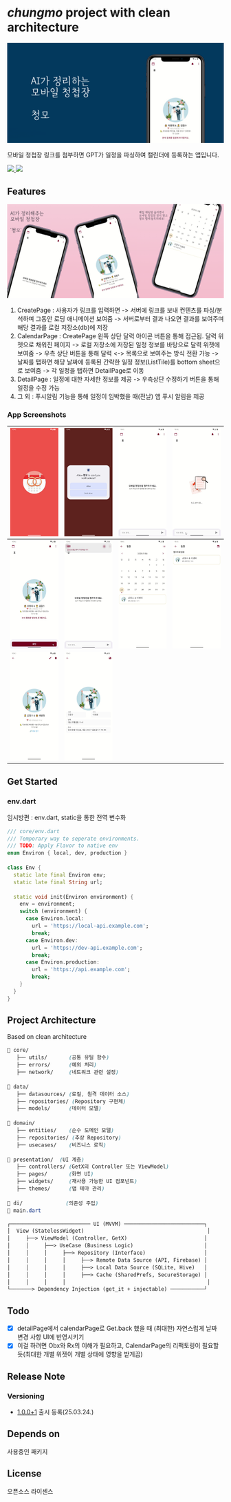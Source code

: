 # *chungmo* project with clean architecture

![previewed](./designs/previews/brand.jpeg)

모바일 청첩장 링크를 첨부하면 GPT가 일정을 파싱하여 캘린더에 등록하는 앱입니다.

<a href="">
<img src="https://img.shields.io/badge/appstore-0D96F6?style=for-the-badge&logo=appstore&logoColor=white" >
</a>
<a href="https://play.google.com/store/apps/details?id=com.taebbong.chungmo">
<img src="https://img.shields.io/badge/google play-414141?style=for-the-badge&logo=googleplay&logoColor=white">
</a>

## Features

![merged](./designs/previews/merged.jpeg)

1) CreatePage : 사용자가 링크를 입력하면 -> 서버에 링크를 보내 컨텐츠를 파싱/분석하며 그동안 로딩 애니메이션 보여줌 -> 서버로부터 결과 나오면 결과를 보여주며 해당 결과를 로컬 저장소(db)에 저장
2) CalendarPage : CreatePage 왼쪽 상단 달력 아이콘 버튼을 통해 접근됨.
달력 위젯으로 채워진 페이지 -> 로컬 저장소에 저장된 일정 정보를 바탕으로 달력 위젯에 보여줌 -> 우측 상단 버튼을 통해 달력 <-> 목록으로 보여주는 방식 전환 가능 -> 날짜를 탭하면 해당 날짜에 등록된 간략한 일정 정보(ListTile)를 bottom sheet으로 보여줌 -> 각 일정을 탭하면 DetailPage로 이동
3) DetailPage : 일정에 대한 자세한 정보를 제공 -> 우측상단 수정하기 버튼을 통해 일정을 수정 가능
4) 그 외 : 푸시알림 기능을 통해 일정이 임박했을 때(전날) 앱 푸시 알림을 제공

### App Screenshots

| ![](./designs/screenshots/splash.jpg) | ![](./designs/screenshots/permission.jpg) | ![](./designs/screenshots/main.jpg) | ![](./designs/screenshots/loading.jpg) |
|----------------------|----------------------|----------------------|----------------------|
| ![](./designs/screenshots/result.jpg) | ![](./designs/screenshots/done.jpg) | ![](./designs/screenshots/calendar.jpg) | ![](./designs/screenshots/list.jpg) ||----------------------|----------------------|----------------------|----------------------|
| ![](./designs/screenshots/detail.jpg) | ![](./designs/screenshots/edit.jpg) | ![]() | ![]() |


## Get Started

### env.dart

임시방편 : env.dart, static을 통한 전역 변수화
```dart
/// core/env.dart
/// Temporary way to seperate environments.
/// TODO: Apply Flavor to native env
enum Environ { local, dev, production }

class Env {
  static late final Environ env;
  static late final String url;

  static void init(Environ environment) {
    env = environment;
    switch (environment) {
      case Environ.local:
        url = 'https://local-api.example.com';
        break;
      case Environ.dev:
        url = 'https://dev-api.example.com';
        break;
      case Environ.production:
        url = 'https://api.example.com';
        break;
    }
  }
}
```

## Project Architecture

Based on clean architecture

```css
📂 core/
   ├── utils/       (공통 유틸 함수)
   ├── errors/      (예외 처리)
   ├── network/     (네트워크 관련 설정)

📂 data/  
   ├── datasources/ (로컬, 원격 데이터 소스)
   ├── repositories/ (Repository 구현체)
   ├── models/      (데이터 모델)

📂 domain/
   ├── entities/    (순수 도메인 모델)
   ├── repositories/ (추상 Repository)
   ├── usecases/    (비즈니스 로직)

📂 presentation/  (UI 계층)
   ├── controllers/ (GetX의 Controller 또는 ViewModel)
   ├── pages/       (화면 UI)
   ├── widgets/     (재사용 가능한 UI 컴포넌트)
   ├── themes/      (앱 테마 관리)

📂 di/              (의존성 주입)
📂 main.dart
```

```txt
┌────────────────────────── UI (MVVM) ──────────────────────────┐
│  View (StatelessWidget)                                        │
│     ├──> ViewModel (Controller, GetX)                         │
│     │     ├──> UseCase (Business Logic)                       │
│     │     │     ├──> Repository (Interface)                   │
│     │     │     │     ├──> Remote Data Source (API, Firebase) │
│     │     │     │     ├──> Local Data Source (SQLite, Hive)   │
│     │     │     │     ├──> Cache (SharedPrefs, SecureStorage) │
│     │     │     │                                              │
└───────> Dependency Injection (get_it + injectable) ───────────┘
```

## Todo

- [x] detailPage에서 calendarPage로 Get.back 했을 때 (최대한) 자연스럽게 날짜 변경 사항 UI에 반영시키기
- [x] 이걸 하려면 Obx와 Rx의 이해가 필요하고, CalendarPage의 리팩토링이 필요할 듯(최대한 개별 위젯이 개별 상태에 영향을 받게끔)

## Release Note

### Versioning

- [1.0.0+1]() 출시 등록(25.03.24.)

## Depends on

사용중인 패키지

## License

오픈소스 라이센스